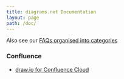 ```yaml
---
title: diagrams.net Documentation
layout: page
path: /doc/
---
```


Also see our [FAQs organised into categories](/doc/faq/)


### Confluence
* [draw.io for Confluence Cloud](/doc/drawio-confluence-cloud.html)
